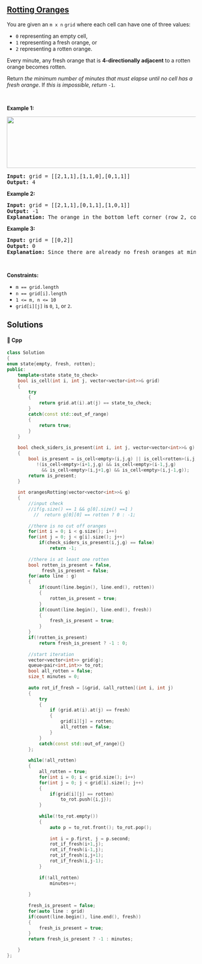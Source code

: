 ## [Rotting Oranges](https://leetcode.com/problems/rotting-oranges)

<p>You are given an <code>m x n</code> <code>grid</code> where each cell can have one of three values:</p>

<ul>
	<li><code>0</code> representing an empty cell,</li>
	<li><code>1</code> representing a fresh orange, or</li>
	<li><code>2</code> representing a rotten orange.</li>
</ul>

<p>Every minute, any fresh orange that is <strong>4-directionally adjacent</strong> to a rotten orange becomes rotten.</p>

<p>Return <em>the minimum number of minutes that must elapse until no cell has a fresh orange</em>. If <em>this is impossible, return</em> <code>-1</code>.</p>

<p>&nbsp;</p>
<p><strong>Example 1:</strong></p>
<img alt="" src="https://assets.leetcode.com/uploads/2019/02/16/oranges.png" style="width: 650px; height: 137px;" />
<pre>
<strong>Input:</strong> grid = [[2,1,1],[1,1,0],[0,1,1]]
<strong>Output:</strong> 4
</pre>

<p><strong>Example 2:</strong></p>

<pre>
<strong>Input:</strong> grid = [[2,1,1],[0,1,1],[1,0,1]]
<strong>Output:</strong> -1
<strong>Explanation:</strong> The orange in the bottom left corner (row 2, column 0) is never rotten, because rotting only happens 4-directionally.
</pre>

<p><strong>Example 3:</strong></p>

<pre>
<strong>Input:</strong> grid = [[0,2]]
<strong>Output:</strong> 0
<strong>Explanation:</strong> Since there are already no fresh oranges at minute 0, the answer is just 0.
</pre>

<p>&nbsp;</p>
<p><strong>Constraints:</strong></p>

<ul>
	<li><code>m == grid.length</code></li>
	<li><code>n == grid[i].length</code></li>
	<li><code>1 &lt;= m, n &lt;= 10</code></li>
	<li><code>grid[i][j]</code> is <code>0</code>, <code>1</code>, or <code>2</code>.</li>
</ul>


## Solutions
#### 🧠 Cpp
```cpp
class Solution
{    
enum state{empty, fresh, rotten};
public:
    template<state state_to_check>
    bool is_cell(int i, int j, vector<vector<int>>& grid)
    {
        try
        {
            return grid.at(i).at(j) == state_to_check;
        }
        catch(const std::out_of_range)
        {
            return true;
        }
    }
    
    bool check_siders_is_present(int i, int j, vector<vector<int>>& g)
    {
        bool is_present = is_cell<empty>(i,j,g) || is_cell<rotten>(i,j,g) ? true :
           !(is_cell<empty>(i+1,j,g) && is_cell<empty>(i-1,j,g) 
             && is_cell<empty>(i,j+1,g) && is_cell<empty>(i,j-1,g));
        return is_present;
    }
    
    int orangesRotting(vector<vector<int>>& g)
    {
        //input check
        //if(g.size() == 1 && g[0].size() ==1 )
          //  return g[0][0] == rotten ? 0 : -1;
        
        //there is no cut off oranges
        for(int i = 0; i < g.size(); i++)
        for(int j = 0; j < g[i].size(); j++)
            if(check_siders_is_present(i,j,g) == false)
                return -1;
        
        //there is at least one rotten
        bool rotten_is_present = false,
             fresh_is_present = false;
        for(auto line : g)
        {
            if(count(line.begin(), line.end(), rotten))
            {
                rotten_is_present = true;
            }
            if(count(line.begin(), line.end(), fresh))
            {
                fresh_is_present = true;
            }
        }
        if(!rotten_is_present)
            return fresh_is_present ? -1 : 0;
        
        //start iteration
        vector<vector<int>> grid(g);
        queue<pair<int,int>> to_rot;
        bool all_rotten = false;
        size_t minutes = 0;
        
        auto rot_if_fresh = [&grid, &all_rotten](int i, int j)
        {
            try
            {
                if (grid.at(i).at(j) == fresh)
                {
                    grid[i][j] = rotten;
                    all_rotten = false;
                }
            }
            catch(const std::out_of_range){}
        };
        
        while(!all_rotten)
        {
            all_rotten = true; 
            for(int i = 0; i < grid.size(); i++)
            for(int j = 0; j < grid[i].size(); j++)
            {
                if(grid[i][j] == rotten)
                    to_rot.push({i,j});
            }
            
            while(!to_rot.empty()) 
            {
                auto p = to_rot.front(); to_rot.pop();
                
                int i = p.first, j = p.second;
                rot_if_fresh(i+1,j);
                rot_if_fresh(i-1,j);
                rot_if_fresh(i,j+1);
                rot_if_fresh(i,j-1);
            }
            
            if(!all_rotten)
                minutes++;
            
        }
        
        fresh_is_present = false;
        for(auto line : grid)
        if(count(line.begin(), line.end(), fresh))
        {
            fresh_is_present = true;
        }
        return fresh_is_present ? -1 : minutes;

    }
};
```
